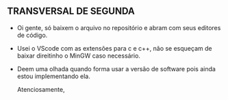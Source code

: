 ## TRANSVERSAL DE SEGUNDA

- Oi gente, só baixem o arquivo no repositório e abram com seus editores de código.
- Usei o VScode com as extensões para c e c++, não se esqueçam de baixar direitinho o MinGW caso necessário.
- Deem uma olhada quando forma usar a versão de software pois ainda estou implementando ela.

  Atenciosamente,
